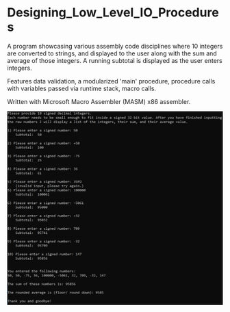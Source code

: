 # Designing_Low_Level_IO_Procedures
A program showcasing various assembly code disciplines where 10 integers are converted to strings, and displayed to the user along with the sum and average of those integers. A running subtotal is displayed as the user enters integers.

Features data validation, a modularized 'main' procedure, procedure calls with variables passed via runtime stack, macro calls. 

Written with Microsoft Macro Assembler (MASM) x86 assembler. 


<img src="https://github.com/daniel-sarran/Designing_Low_Level_IO_Procedures/blob/master/images/Low_Level_IO.PNG" width="600">
